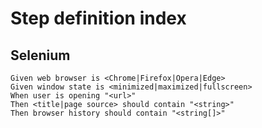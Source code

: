# Step definition index

## Selenium

````gherkin
Given web browser is <Chrome|Firefox|Opera|Edge>
Given window state is <minimized|maximized|fullscreen>
When user is opening "<url>"
Then <title|page source> should contain "<string>"
Then browser history should contain "<string[]>"
````

